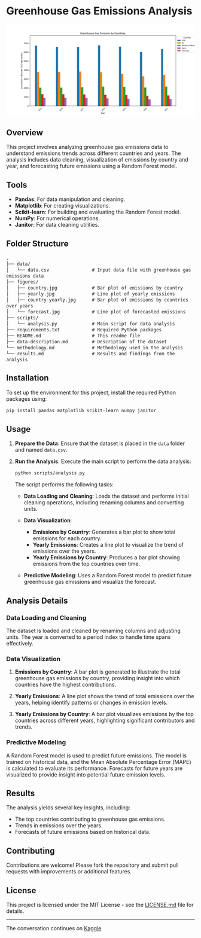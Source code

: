 # Greenhouse Gas Emissions Analysis

<img src='https://github.com/Exploratory-Data-Analyses/greenhouse-gas-emission-analysis/blob/main/figures/extract.jpg'>

## Overview

This project involves analyzing greenhouse gas emissions data to understand emissions trends across different countries 
and years. The analysis includes data cleaning, visualization of emissions by country and year, and forecasting future 
emissions using a Random Forest model.

## Tools

- **Pandas**: For data manipulation and cleaning.
- **Matplotlib**: For creating visualizations.
- **Scikit-learn**: For building and evaluating the Random Forest model.
- **NumPy**: For numerical operations.
- **Janitor**: For data cleaning utilities.

## Folder Structure

```
.
├── data/
│   └── data.csv                # Input data file with greenhouse gas emissions data
├── figures/
│   ├── country.jpg             # Bar plot of emissions by country
│   ├── yearly.jpg              # Line plot of yearly emissions
│   ├── country-yearly.jpg      # Bar plot of emissions by countries over years
│   └── forecast.jpg            # Line plot of forecasted emissions
├── scripts/
│   └── analysis.py             # Main script for data analysis
├── requirements.txt            # Required Python packages
├── README.md                   # This readme file
├── data-description.md         # Description of the dataset
└── methodology.md              # Methodology used in the analysis
└── results.md                  # Results and findings from the analysis
```

## Installation

To set up the environment for this project, install the required Python packages using:

```bash
pip install pandas matplotlib scikit-learn numpy janitor
```

## Usage
1. **Prepare the Data**: Ensure that the dataset is placed in the `data` folder and named `data.csv`.

2. **Run the Analysis**: Execute the main script to perform the data analysis:

   ```bash
   python scripts/analysis.py
   ```

   The script performs the following tasks:
   
   - **Data Loading and Cleaning**: Loads the dataset and performs initial cleaning operations, including renaming columns 
       and converting units.
   
   - **Data Visualization**:
     - **Emissions by Country**: Generates a bar plot to show total emissions for each country.
     - **Yearly Emissions**: Creates a line plot to visualize the trend of emissions over the years.
     - **Yearly Emissions by Country**: Produces a bar plot showing emissions from the top countries over time.
   
   - **Predictive Modeling**: Uses a Random Forest model to predict future greenhouse gas emissions and visualize the forecast.

## Analysis Details

### Data Loading and Cleaning

The dataset is loaded and cleaned by renaming columns and adjusting units. The year is converted to a period index to 
handle time spans effectively.

### Data Visualization

1. **Emissions by Country**: A bar plot is generated to illustrate the total greenhouse gas emissions by country, 
     providing insight into which countries have the highest contributions.

2. **Yearly Emissions**: A line plot shows the trend of total emissions over the years, helping identify patterns or 
     changes in emission levels.

3. **Yearly Emissions by Country**: A bar plot visualizes emissions by the top countries across different years, 
     highlighting significant contributors and trends.

### Predictive Modeling

A Random Forest model is used to predict future emissions. The model is trained on historical data, and the Mean Absolute 
Percentage Error (MAPE) is calculated to evaluate its performance. Forecasts for future years are visualized to provide 
insight into potential future emission levels.

## Results

The analysis yields several key insights, including:
- The top countries contributing to greenhouse gas emissions.
- Trends in emissions over the years.
- Forecasts of future emissions based on historical data.

## Contributing

Contributions are welcome! Please fork the repository and submit pull requests with improvements or additional features.

## License

This project is licensed under the MIT License - see the [LICENSE.md](LICENSE.md) file for details.

---

The conversation continues on [Kaggle](https://www.kaggle.com/code/mrowurakwarteng/greenhouse-gas-emissions-analysis)
